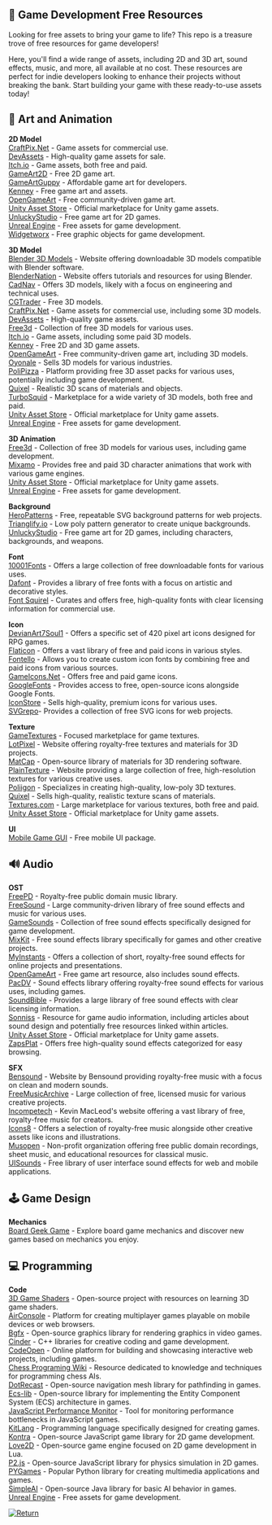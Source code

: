 ## 🧱 Game Development Free Resources  

Looking for free assets to bring your game to life? This repo is a treasure trove of free resources for game developers!  

Here, you'll find a wide range of assets, including 2D and 3D art, sound effects, music, and more, all available at no cost. These resources are perfect for indie developers looking to enhance their projects without breaking the bank. Start building your game with these ready-to-use assets today!  

## 🎨 Art and Animation

**2D Model**  
[CraftPix.Net](https://craftpix.net/) - Game assets for commercial use.  
[DevAssets](https://devassets.com/) - High-quality game assets for sale.  
[Itch.io](https://itch.io/game-assets) - Game assets, both free and paid.  
[GameArt2D](https://www.gameart2d.com/freebies.html) - Free 2D game art.  
[GameArtGuppy](https://www.gameartguppy.com/) - Affordable game art for developers.  
[Kenney](https://kenney.nl/assets) - Free game art and assets.  
[OpenGameArt](https://opengameart.org/) - Free community-driven game art.  
[Unity Asset Store](https://assetstore.unity.com/) - Official marketplace for Unity game assets.  
[UnluckyStudio](https://unluckystudio.com/category/freegameart/) - Free game art for 2D games.  
[Unreal Engine](https://www.unrealengine.com/marketplace/en-US/store) -  Free assets for game development.  
[Widgetworx](https://www.widgetworx.com/projects/sl.html) - Free graphic objects for game development.  

 **3D Model**  
[Blender 3D Models](https://www.blender-models.com/) - Website offering downloadable 3D models compatible with Blender software.  
[BlenderNation](https://www.blendernation.com/category/art/free-blender-models/) - Website offers tutorials and resources for using Blender.  
[CadNav](https://www.cadnav.com/3d-models/) - Offers 3D models, likely with a focus on engineering and technical uses.  
[CGTrader](https://www.cgtrader.com/3d-models/animals?free=1) - Free 3D models.  
[CraftPix.Net](https://craftpix.net/) - Game assets for commercial use, including some 3D models.  
[DevAssets](https://devassets.com/) -   High-quality game assets.  
[Free3d](https://free3d.com/) - Collection of free 3D models for various uses.  
[Itch.io](https://itch.io/game-assets) - Game assets, including some paid 3D models.  
[Kenney](https://kenney.nl/assets) -  Free 2D and 3D game assets.  
[OpenGameArt](https://opengameart.org/) - Free community-driven game art, including 3D models.  
[Oyonale](http://www.oyonale.com/modeles.php?lang=en) - Sells 3D models for various industries.  
[PoliPizza](https://poly.pizza/) - Platform providing free 3D asset packs for various uses, potentially including game development.  
[Quixel](https://quixel.com/megascans/home) - Realistic 3D scans of materials and objects.  
[TurboSquid](https://www.turbosquid.com/) - Marketplace for a wide variety of 3D models, both free and paid.  
[Unity Asset Store](https://assetstore.unity.com/) - Official marketplace for Unity game assets.  
[Unreal Engine](https://www.unrealengine.com/marketplace/en-US/store) -  Free assets for game development.  

**3D Animation**  
[Free3d](https://free3d.com/) - Collection of free 3D models for various uses, including game development.  
[Mixamo](https://www.mixamo.com/#/) - Provides free and paid 3D character animations that work with various game engines.  
[Unity Asset Store](https://assetstore.unity.com/) - Official marketplace for Unity game assets.  
[Unreal Engine](https://www.unrealengine.com/marketplace/en-US/store) -  Free assets for game development.  

**Background**  
[HeroPatterns](https://heropatterns.com/) - Free, repeatable SVG background patterns for web projects.  
[Trianglify.io](https://trianglify.io/) - Low poly pattern generator to create unique backgrounds.  
[UnluckyStudio](https://unluckystudio.com/category/freegameart/) - Free game art for 2D games, including characters, backgrounds, and weapons.  

**Font**  
[10001Fonts](https://www.1001fonts.com/) - Offers a large collection of free downloadable fonts for various uses.  
[Dafont](https://www.dafont.com/pt/) - Provides a library of free fonts with a focus on artistic and decorative styles.  
[Font Squirel](https://www.fontsquirrel.com/) - Curates and offers free, high-quality fonts with clear licensing information for commercial use.  

**Icon**  
[DevianArt7Soul1](https://www.deviantart.com/7soul1/art/420-Pixel-Art-Icons-for-RPG-129892453) - Offers a specific set of 420 pixel art icons designed for RPG games.  
[Flaticon](https://www.flaticon.com/) - Offers a vast library of free and paid icons in various styles.  
[Fontello](https://fontello.com/) - Allows you to create custom icon fonts by combining free and paid icons from various sources.  
[GameIcons.Net](https://game-icons.net/) - Offers free and paid game icons.  
[GoogleFonts](https://fonts.google.com/icons) - Provides access to free, open-source icons alongside Google Fonts.  
[IconStore](https://iconstore.co/) - Sells high-quality, premium icons for various uses.  
[SVGrepo](https://www.svgrepo.com/)- Provides a collection of free SVG icons for web projects.  

**Texture**  
[GameTextures](https://gametextures.com/shop?order=new&s=) - Focused marketplace for game textures.  
[LotPixel](https://www.lotpixel.com/) - Website offering royalty-free textures and materials for 3D projects.  
[MatCap](https://github.com/nidorx/matcaps#matcaps) - Open-source library of materials for 3D rendering software.  
[PlainTexture](https://www.plaintextures.com/) - Website providing a large collection of free, high-resolution textures for various creative uses.  
[Poliigon](https://www.poliigon.com/) - Specializes in creating high-quality, low-poly 3D textures.  
[Quixel](https://quixel.com/megascans/home) - Sells high-quality, realistic texture scans of materials.  
[Textures.com](https://www.textures.com/) - Large marketplace for various textures, both free and paid.  
[Unity Asset Store](https://assetstore.unity.com/) - Official marketplace for Unity game assets.  

**UI**  
[Mobile Game GUI](https://graphicburger.com/mobile-game-gui/) - Free mobile UI package.  

## 🔊 Audio  

**OST**  
[FreePD](https://freepd.com/) - Royalty-free public domain music library.  
[FreeSound](https://freesound.org/) - Large community-driven library of free sound effects and music for various uses.  
[GameSounds](https://gamesounds.xyz/#google_vignette) - Collection of free sound effects specifically designed for game development.  
[MixKit](https://mixkit.co/free-sound-effects/game/) - Free sound effects library specifically for games and other creative projects.  
[MyInstants](https://www.myinstants.com/en/index/us/) -  Offers a collection of short, royalty-free sound effects for online projects and presentations.  
[OpenGameArt](https://opengameart.org/) - Free game art resource, also includes sound effects.  
[PacDV](https://www.pacdv.com/sounds/index.html) - Sound effects library offering royalty-free sound effects for various uses, including games.  
[SoundBible](https://soundbible.com/#google_vignette) - Provides a large library of free sound effects with clear licensing information.  
[Sonniss](https://sonniss.com/gameaudiogdc) - Resource for game audio information, including articles about sound design and potentially free resources linked within articles.  
[Unity Asset Store](https://assetstore.unity.com/) - Official marketplace for Unity game assets.  
[ZapsPlat](https://www.zapsplat.com/) - Offers free high-quality sound effects categorized for easy browsing.  

**SFX**  
[Bensound](https://www.bensound.com/) - Website by Bensound providing royalty-free music with a focus on clean and modern sounds.  
[FreeMusicArchive](https://freemusicarchive.org/) - Large collection of free, licensed music for various creative projects.  
[Incompetech](https://incompetech.com/music/) - Kevin MacLeod's website offering a vast library of free, royalty-free music for creators.  
[Icons8](https://icons8.com/music) - Offers a selection of royalty-free music alongside other creative assets like icons and illustrations.  
[Musopen](https://musopen.org/#google_vignette) - Non-profit organization offering free public domain recordings, sheet music, and educational resources for classical music.  
[UISounds](http://raisedbeaches.com/octave/index.html) - Free library of user interface sound effects for web and mobile applications.  

## 🕹 Game Design  

**Mechanics**  
[Board Geek Game](https://boardgamegeek.com/browse/boardgamemechanic) - Explore board game mechanics and discover new games based on mechanics you enjoy.  

## 💻 Programming  

**Code**  
[3D Game Shaders](https://github.com/lettier/3d-game-shaders-for-beginners?tab=readme-ov-file) - Open-source project with resources on learning 3D game shaders.  
[AirConsole](https://developers.airconsole.com/#!/) - Platform for creating multiplayer games playable on mobile devices or web browsers.  
[Bgfx](https://github.com/bkaradzic/bgfx?tab=readme-ov-file) - Open-source graphics library for rendering graphics in video games.  
[Cinder](https://libcinder.org/) - C++ libraries for creative coding and game development.  
[CodeOpen](https://codepen.io/) - Online platform for building and showcasing interactive web projects, including games.  
[Chess Programing Wiki](https://www.chessprogramming.org/Main_Page) - Resource dedicated to knowledge and techniques for programming chess AIs.  
[DotRecast](https://github.com/ikpil/DotRecast) - Open-source navigation mesh library for pathfinding in games.  
[Ecs-lib](https://github.com/nidorx/ecs-lib#readme) - Open-source library for implementing the Entity Component System (ECS) architecture in games.  
[JavaScript Performance Monitor](https://github.com/mrdoob/stats.js) - Tool for monitoring performance bottlenecks in JavaScript games.  
[KitLang](https://www.kitlang.org/) - Programming language specifically designed for creating games.  
[Kontra](https://straker.github.io/kontra/) - Open-source JavaScript game library for 2D game development.  
[Love2D](https://love2d.org/wiki/Main_Page) - Open-source game engine focused on 2D game development in Lua.  
[P2.js](https://github.com/schteppe/p2.js) - Open-source JavaScript library for physics simulation in 2D games.  
[PYGames](https://github.com/pygame/pygame) - Popular Python library for creating multimedia applications and games.  
[SimpleAI](https://mgerhardy.github.io/simpleai/) - Open-source Java library for basic AI behavior in games.  
[Unreal Engine](https://www.unrealengine.com/marketplace/en-US/store) - Free assets for game development.  

[![Return](https://img.shields.io/badge/Return-README-808080?style=for-the-badge&logoColor=black)](https://github.com/bluegravitystudios/bgs-gamedev-repo/blob/main/README.md)

